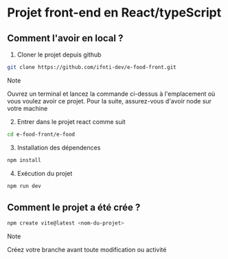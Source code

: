 # Projet front-end en React/typeScript

## Comment l'avoir en local ?

1. Cloner le projet depuis github

```bash
git clone https://github.com/ifnti-dev/e-food-front.git
```
>[!NOTE]
>Ouvrez un terminal et lancez la commande ci-dessus à l'emplacement où vous voulez avoir ce projet.
>Pour la suite, assurez-vous d'avoir node sur votre machine

2. Entrer dans le projet react comme suit

```bash
cd e-food-front/e-food
```
3. Installation des dépendences

```bash
npm install
```
4. Exécution du projet

```bash
npm run dev
```

## Comment le projet a été crée ?

```bash
npm create vite@latest <nom-du-projet>
```

>[!NOTE]
>Créez votre branche avant toute modification ou activité
